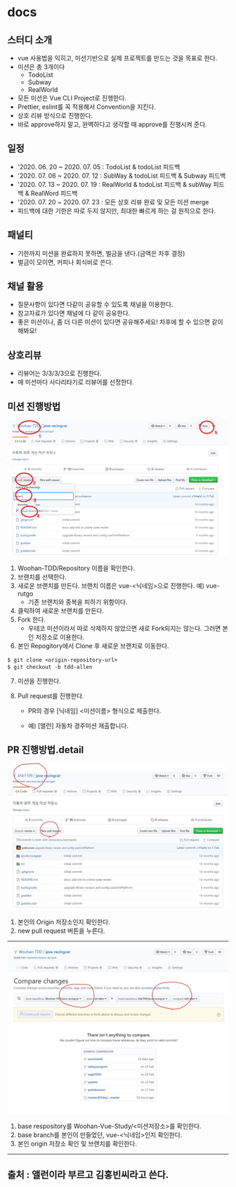 # docs

## 스터디 소개
- vue 사용법을 익히고, 미션기반으로 실제 프로젝트를 만드는 것을 목표로 한다.
- 미션은 총 3개이다
  - TodoList
  - Subway
  - RealWorld
- 모든 미션은 Vue CLI Project로 진행한다.
- Prettier, eslint를 꼭 적용해서 Convention을 지킨다.
- 상호 리뷰 방식으로 진행한다.
- 바로 approve하지 말고, 완벽하다고 생각할 때 approve를 진행시켜 준다.

## 일정
- '2020. 06. 20 ~ 2020. 07. 05 : TodoList & todoList 피드백
- '2020. 07. 06 ~ 2020. 07. 12 : SubWay & todoList 피드백 & Subway 피드백
- '2020. 07. 13 ~ 2020. 07. 19 : RealWorld & todoList 피드백 & subWay 피드백 & RealWord 피드백
- '2020. 07. 20 ~ 2020. 07. 23 : 모든 상호 리뷰 완료 및 모든 미션 merge
- 피드백에 대한 기한은 따로 두지 않지만, 최대한 빠르게 하는 걸 원칙으로 한다.

## 패널티
- 기한까지 미션을 완료하지 못하면, 벌금을 낸다.(금액은 차후 결정)
- 벌금이 모이면, 커피나 회식비로 쓴다.

## 채널 활용
- 질문사항이 있다면 다같이 공유할 수 있도록 채널을 이용한다.
- 참고자료가 있다면 채널에 다 같이 공유한다.
- 좋은 미션이나, 좀 더 다른 미션이 있다면 공유해주세요! 차후에 할 수 있으면 같이 해봐요!

## 상호리뷰
- 리뷰어는 3/3/3/3으로 진행한다.
- 매 미션마다 사다리타기로 리뷰어를 선정한다.

## 미션 진행방법
![sample](https://github.com/Woohan-TDD/docs/blob/master/img/fork.png)
1. Woohan-TDD/Repository 이름을 확인한다.
2. 브랜치를 선택한다.
3. 새로운 브랜치를 만든다. 브랜치 이름은 vue-<닉네임>으로 진행한다. 예) vue-rutgo
   - 기존 브랜치와 중복을 피하기 위함이다. 
4. 클릭하여 새로운 브랜치를 만든다.
5. Fork 한다.
   - 우테코 미션이라서 따로 삭제하지 않았으면 새로 Fork되지는 않는다. 그러면 본인 저장소로 이용한다.
6. 본인 Repogitory에서 Clone 후 새로운 브랜치로 이동한다.

  ```
  $ git clone <origin-repository-url>
  $ git checkout -b tdd-allen
  ```
7. 미션을 진행한다.
8. Pull request를 진행한다. 

   - PR의 경우 [닉네임] <미션이름> 형식으로 제출한다. 

   - 예) [앨런] 자동차 경주미션 제출합니다.






## PR 진행방법.detail
![pr1](https://github.com/Woohan-TDD/docs/blob/master/img/pr1.JPG)
1. 본인의 Origin 저장소인지 확인한다.
2. new pull request 버튼을 누른다.

---





![pr2](https://github.com/Woohan-TDD/docs/blob/master/img/pr2.JPG)
1. base respository를 Woohan-Vue-Study/<미션저장소>를 확인한다.
2. base branch를 본인이 만들었던, vue-<닉네임>인지 확인한다.
3. 본인 origin 저장소 확인 및 브랜치를 확인한다.

---

출처 : 앨런이라 부르고 김홍빈씨라고 쓴다. 
--
